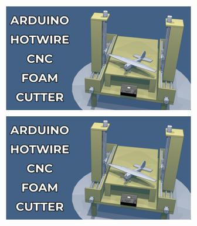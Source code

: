 ![thumbnail](https://github.com/bonafid3/ArduinoHotwireCNC/blob/master/thumbnail.png)

[![Arduino Hotwire CNC](https://github.com/bonafid3/ArduinoHotwireCNC/raw/master/thumbnail.png)](https://youtu.be/7CfAdCA1B_A)
